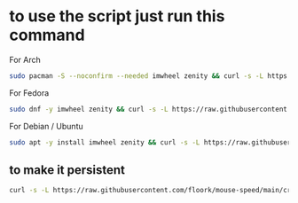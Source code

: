 # to use the script just run this command

For Arch

```sh
sudo pacman -S --noconfirm --needed imwheel zenity && curl -s -L https://raw.githubusercontent.com/floork/mouse-speed/main/speed.sh | bash
```

For Fedora

```sh
sudo dnf -y imwheel zenity && curl -s -L https://raw.githubusercontent.com/floork/mouse-speed/main/speed.sh | bash
```

For Debian / Ubuntu

```sh
sudo apt -y install imwheel zenity && curl -s -L https://raw.githubusercontent.com/floork/mouse-speed/main/speed.sh | bash
```

## to make it persistent

```sh
curl -s -L https://raw.githubusercontent.com/floork/mouse-speed/main/cron.sh | bash
```
